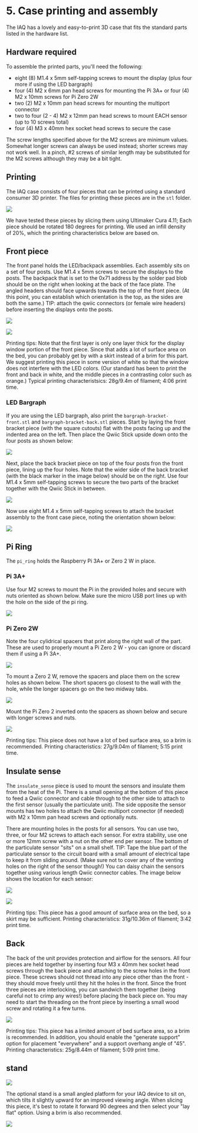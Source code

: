 # 5. Case printing and assembly

The IAQ has a lovely and easy-to-print 3D case that fits the standard parts listed in the hardware list.

## Hardware required

To assemble the printed parts, you'll need the following:

- eight (8) M1.4 x 5mm self-tapping screws to mount the display (plus four more if using the LED bargraph)
- four (4) M2 x 6mm pan head screws for mounting the Pi 3A+ or four (4) M2 x 10mm screws for Pi Zero 2W
- two (2) M2 x 10mm pan head screws for mounting the multiport connector
- two to four (2 - 4) M2 x 12mm pan head screws to mount EACH sensor (up to 10 screws total)
- four (4) M3 x 40mm hex socket head screws to secure the case

The screw lengths specified above for the M2 screws are minimum values. Somewhat longer screws can always be used instead; shorter screws may not work well. In a pinch, #2 screws of similar length may be substituted for the M2 screws although they may be a bit tight.

## Printing

The IAQ case consists of four pieces that can be printed using a standard consumer 3D printer. The files for printing these pieces are in the `stl` folder.

![](./images/case.png)

We have tested these pieces by slicing them using Ultimaker Cura 4.11; Each piece should be rotated 180 degrees for printing. We used an infill density of 20%, which the printing characteristics below are based on.

## Front piece

The front panel holds the LED/backpack assemblies. Each assembly sits on a set of four posts. Use M1.4 x 5mm screws to secure the displays to the posts. The backpack that is set to the 0x71 address by the solder pad blob should be on the right when looking at the back of the face plate. The angled headers should face upwards towards the top of the front piece. (At this point, you can establish which orientation is the top, as the sides are both the same.) TIP: attach the qwiic connectors (or female wire headers) before inserting the displays onto the posts.

![](./images/matrix-front-rear3.png)

![](./images/matrix-front-rear2.png)

Printing tips: Note that the first layer is only one layer thick for the display window portion of the front piece. Since that adds a lot of surface area on the bed, you can probably get by with a skirt instead of a brim for this part. We suggest printing this piece in some version of white so that the window does not interfere with the LED colors. (Our standard has been to print the front and back in white, and the middle pieces in a contrasting color such as orange.) Typical printing characteristsics: 28g/9.4m of filament; 4:06 print time.

### LED Bargraph
If you are using the LED bargraph, also print the `bargraph-bracket-front.stl` and `bargraph-bracket-back.stl` pieces. Start by laying the front bracket piece (with the square cutouts) flat with the posts facing up and the indented area on the left. Then place the Qwiic Stick upside down onto the four posts as shown below:

![](./images/qwiic-stick-assemble-1.png)

Next, place the back bracket piece on top of the four posts fron the front piece, lining up the four holes. Note that the wider side of the back bracket (with the black marker in the image below) should be on the right. Use four M1.4 x 5mm self-tapping screws to secure the two parts of the bracket together with the Qwiic Stick in between.

![](./images/images/qwiic-stick-assemble-2.png)

Now use eight M1.4 x 5mm self-tapping screws to attach the bracket assembly to the front case piece, noting the orientation shown below:

![](./images/qwiic-stick-assemble-3.png)

## Pi Ring
The `pi_ring` holds the Raspberry Pi 3A+ or Zero 2 W in place. 

### Pi 3A+
Use four M2 screws to mount the Pi in the provided holes and secure with nuts oriented as shown below. Make sure the micro USB port lines up with the hole on the side of the pi ring.

![](./images/pi-ring-3a.png)

### Pi Zero 2W
Note the four cylidrical spacers that print along the right wall of the part. These are used to properly mount a Pi Zero 2 W - you can ignore or discard them if using a Pi 3A+. 

![](./images/pi-zero2-spacers.png)

To mount a Zero 2 W, remove the spacers and place them on the screw holes as shown below. The short spacers go closest to the wall with the hole, while the longer spacers go on the two midway tabs.

![](./images/pi-ring-spacers.png)

Mount the Pi Zero 2 inverted onto the spacers as shown below and secure with longer screws and nuts.

![](./images/pi-ring-zero-2.png)

Printing tips: This piece does not have a lot of bed surface area, so a brim is recommended. Printing characteristics: 27g/9.04m of filament; 5:15 print time.

## Insulate sense
The `insulate_sense` piece is used to mount the sensors and insulate them from the heat of the Pi. There is a small opening at the bottom of this piece to feed a Qwiic connector and cable through to the other side to attach to the first sensor (usually the particulate unit). The side opposite the sensor mounts has two holes to attach the Qwiic multiport connector (if needed) with M2 x 10mm pan head screws and optionally nuts.

There are mounting holes in the posts for all sensors. You can use two, three, or four M2 screws to attach each sensor. For extra stability, use one or more 12mm screw with a nut on the other end per sensor. The bottom of the particulate sensor "sits" on a small shelf. TIP: Tape the blue part of the particulate sensor to the circuit board with a small amount of electrical tape to keep it from sliding around. (Make sure not to cover any of the venting holes on the right of the sensor though!) You can daisy chain the sensors together using various length Qwiic connector cables. The image below shows the location for each sensor:

![](./images/insulate-sense-front.png)


![](./images/insulate-sense-back.png)


Printing tips: This piece has a good amount of surface area on the bed, so a skirt may be sufficient. Printing characteristics: 31g/10.36m of filament; 3:42 print time.

## Back
The back of the unit provides protection and airflow for the sensors. All four pieces are held together by inserting four M3 x 40mm hex socket head screws through the back piece and attaching to the screw holes in the front piece. These screws should not thread into any piece other than the front - they should move freely until they hit the holes in the front. Since the front three pieces are interlocking, you can sandwich them together (being careful not to crimp any wires!) before placing the back piece on. You may need to start the threading on the front piece by inserting a small wood screw and rotating it a few turns.

![](./images/back.png)

Printing tips: This piece has a limited amount of bed surface area, so a brim is recommended. In addition, you should enable the "generate support" option for placement "everywhere" and a support overhang angle of "45". Printing characteristics: 25g/8.44m of filament; 5:09 print time.

## stand

![](./images/stand.png)

The optional stand is a small angled platform for your IAQ device to sit on, which tilts it slightly upward for an improved viewing angle. When slicing this piece, it's best to rotate it forward 90 degrees and then select your "lay flat" option. Using a brim is also recommended.

![](./images/stand-slicing.png)

